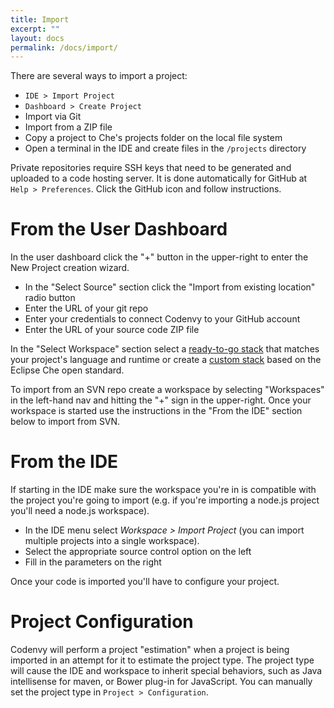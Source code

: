 ```yaml
---
title: Import
excerpt: ""
layout: docs
permalink: /docs/import/
---
```

There are several ways to import a project:
* `IDE > Import Project`
* `Dashboard > Create Project`
* Import via Git
* Import from a ZIP file
* Copy a project to Che's projects folder on the local file system
* Open a terminal in the IDE and create files in the `/projects` directory

Private repositories require SSH keys that need to be generated and uploaded to a code hosting server. It is done automatically for GitHub at `Help > Preferences`. Click the GitHub icon and follow instructions.
# From the User Dashboard  
In the user dashboard click the "+" button in the upper-right to enter the New Project creation wizard.
* In the "Select Source" section click the "Import from existing location" radio button
* Enter the URL of your git repo
* Enter your credentials to connect Codenvy to your GitHub account
* Enter the URL of your source code ZIP file

In the "Select Workspace" section select a [ready-to-go stack](../../docs/stacks#section-ready-to-go-stacks) that matches your project's language and runtime or create a [custom stack](../../docs/stacks#custom-stacks-for-che) based on the Eclipse Che open standard.

To import from an SVN repo create a workspace by selecting "Workspaces" in the left-hand nav and hitting the "+" sign in the upper-right. Once your workspace is started use the instructions in the "From the IDE" section below to import from SVN.
# From the IDE  
If starting in the IDE make sure the workspace you're in is compatible with the project you're going to import (e.g. if you're importing a node.js project you'll need a node.js workspace).
* In the IDE menu select *Workspace > Import Project* (you can import multiple projects into a single workspace).
* Select the appropriate source control option on the left
* Fill in the parameters on the right

Once your code is imported you'll have to configure your project.


# Project Configuration  
Codenvy will perform a project "estimation" when a project is being imported in an attempt for it to estimate the project type. The project type will cause the IDE and workspace to inherit special behaviors, such as Java intellisense for maven, or Bower plug-in for JavaScript. You can manually set the project type in `Project > Configuration`.
